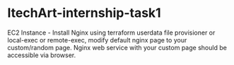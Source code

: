 # ItechArt-internship-task1
EC2 Instance - Install Nginx using terraform userdata file provisioner or local-exec or remote-exec, modify default nginx page to your custom/random page. Nginx web service with your custom page should be accessible via browser. 

